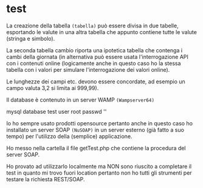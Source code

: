 # test
 
La creazione della tabella `(tabella)` può essere divisa in due tabelle, esportando le valute in una altra tabella che appunto contiene tutte le valute
(stringa e simbolo).

La seconda tabella cambio riporta una ipotetica tabella che contenga i cambi della giornata (in alternativa può essere usata l'interrogazione API
con i contenuti online (logicamente anche in questo caso ho la stessa tabella con i valori per simulare l'interrogazione dei valori online).
 
Le lunghezze dei campi etc. devono essere concordate, ad esempio un campo valuta 3,2 si limita ai 999,99).

Il database è contenuto in un server WAMP `(Wampserver64)`

mysql database test
	user root
	passwd ''
	
Io ho sempre usato prodotti opensource pertanto anche in questo caso ho installato un server SOAP `(NuSOAP)` in un server esterno (già fatto a suo tempo)
per l'utilizzo della (semplice) applicazione.

Ho messo nella cartella il file getTest.php che contiene la procedura del server SOAP.

Ho provato ad utilizzarlo localmente ma NON sono riuscito a completare il test in quanto mi trovo fuori location pertanto non ho tutti gli strumenti per
testare la richiesta REST/SOAP.
